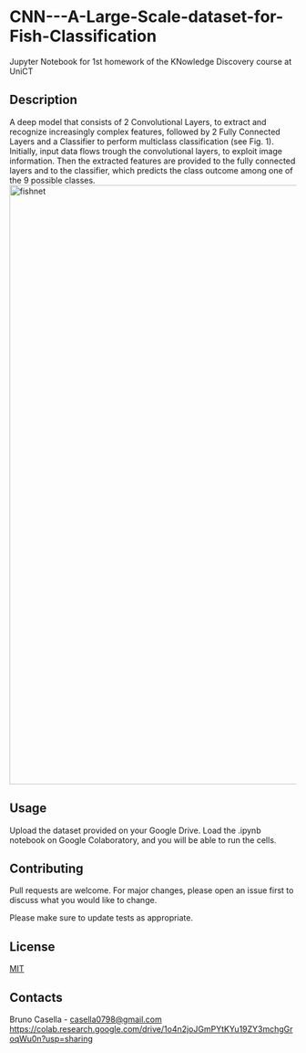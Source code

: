 # CNN---A-Large-Scale-dataset-for-Fish-Classification
Jupyter Notebook for 1st homework of the KNowledge Discovery course at UniCT

## Description

A deep model that consists of 2 Convolutional Layers, to extract and recognize increasingly complex features, followed by 2 Fully Connected Layers and a Classifier to perform multiclass classification (see Fig. 1).  Initially, input data flows trough the convolutional layers, to exploit image information. Then the extracted features are provided to the fully connected layers and to the classifier, which predicts the class outcome among one of the 9 possible classes.
<img width="1050" alt="fishnet" src="https://user-images.githubusercontent.com/48251152/113719170-a08ddf80-96ed-11eb-8650-49c936f7d517.png">


## Usage

Upload the dataset provided on your Google Drive.
Load the .ipynb notebook on Google Colaboratory, and you will be able to run the cells.

## Contributing
Pull requests are welcome. For major changes, please open an issue first to discuss what you would like to change.

Please make sure to update tests as appropriate.

## License
[MIT](https://choosealicense.com/licenses/mit/)

## Contacts
Bruno Casella - casella0798@gmail.com
https://colab.research.google.com/drive/1o4n2joJGmPYtKYu19ZY3mchgGroqWu0n?usp=sharing

